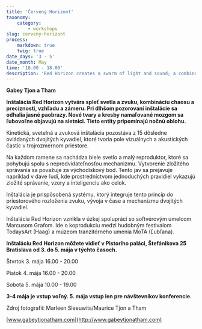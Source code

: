 ```yaml
---
title: 'Červený Horizont'
taxonomy:
    category:
        - workshops
slug: cerveny-horizont
process:
    markdown: true
    twig: true
date_days: '3 - 5'
date_month: May
time: '10.00 - 18.00'
description: 'Red Horizon creates a swarm of light and sound; a combination of chaos and precision, appearance and intention.'
---
```


**Gabey Tjon a Tham**


**Inštalácia Red Horizon vytvára spleť svetla a zvuku, kombináciu chaosu a precíznosti, vzhľadu a zámeru. Pri dlhšom pozorovaní inštalácie sa odhalia jasné paobrazy. Nové tvary a kresby namaľované mozgom sa ľubovoľne objavujú na sietnici. Tieto entity pripomínajú nočnú oblohu.**

Kinetická, svetelná a zvuková inštalácia pozostáva z 15 dôsledne ovládaných dvojitých kyvadiel, ktoré tvoria pole vizuálnych a akustických častíc v trojrozmernom priestore.

Na každom ramene sa nachádza biele svetlo a malý reproduktor, ktoré sa pohybujú spolu s nepredvídateľnosťou mechanizmu. Vytvorenie zložitého správania sa považuje za východiskový bod. Tento jav sa prejavuje napríklad v dave ľudí, kde prostredníctvom jednoduchých pravidiel vykazujú zložité správanie, vzory a inteligenciu ako celok.

Inštalácia je prispôsobená systému, ktorý integruje tento princíp do priestorového rozloženia zvuku, vývoja v čase a mechanizmu dvojitých kyvadiel.

Inštalácia Red Horizon vznikla v úzkej spolupráci so softvérovým umelcom Marcusom Grafom. Ide o koprodukciu medzi hudobným festivalom TodaysArt (Haag) a múzeom tranzitórneho umenia MoTA (Ľubľana).

**Inštaláciu Red Horizon môžete vidieť v Pistoriho paláci, Štefánikova 25 Bratislava od 3. do 5. mája v týchto časoch.**

Štvrtok 3. mája 16.00 - 20.00

Piatok 4. mája 16.00 - 20.00

Sobota 5. mája 10.00 - 19.00

**3-4 mája je vstup voľný. 5. mája vstup len pre návštevníkov konferencie.**


Zdroj fotografií: Marleen Sleeuwits/Maurice Tjon a Tham

[www.gabeytjonatham.com](http://www.gabeytjonatham.com)

